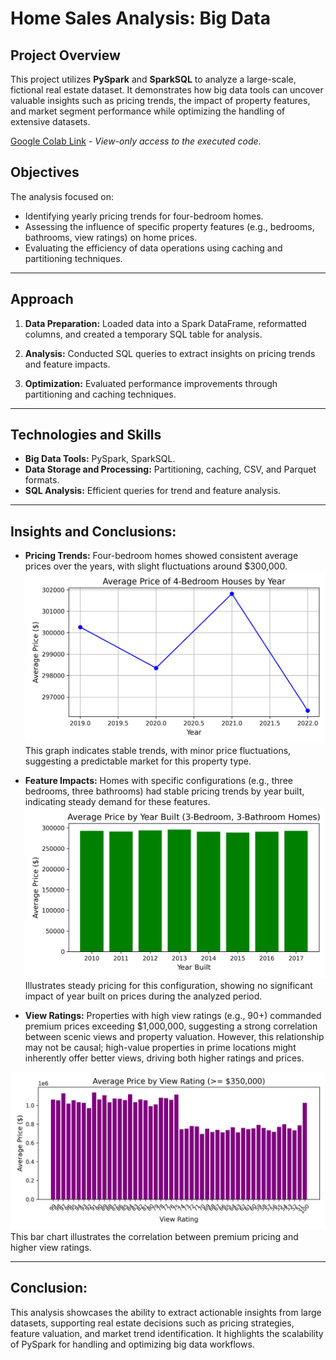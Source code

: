 # Home Sales Analysis: Big Data 

## Project Overview

This project utilizes **PySpark** and **SparkSQL** to analyze a large-scale, fictional real estate dataset. 
It demonstrates how big data tools can uncover valuable insights such as pricing trends, the impact of property features, and market segment performance while optimizing the handling of extensive datasets.

[Google Colab Link](https://colab.research.google.com/drive/1JAqXeZ72H8PeUpzbIQnDB31JAs0zDSQV#scrollTo=G_Vhb52rU1Sn) - *View-only access to the executed code*.

## Objectives

The analysis focused on:

* Identifying yearly pricing trends for four-bedroom homes.
* Assessing the influence of specific property features (e.g., bedrooms, bathrooms, view ratings) on home prices.
* Evaluating the efficiency of data operations using caching and partitioning techniques.
___

## Approach
1. **Data Preparation:** 
Loaded data into a Spark DataFrame, reformatted columns, and created a temporary SQL table for analysis.

2. **Analysis:**
Conducted SQL queries to extract insights on pricing trends and feature impacts.

3. **Optimization:**
Evaluated performance improvements through partitioning and caching techniques.

___

## Technologies and Skills

* **Big Data Tools:** PySpark, SparkSQL.
* **Data Storage and Processing:** Partitioning, caching, CSV, and Parquet formats.
* **SQL Analysis:** Efficient queries for trend and feature analysis.

___

## Insights and Conclusions:
* **Pricing Trends:** Four-bedroom homes showed consistent average prices over the years, with slight fluctuations around $300,000.
![Average Price of 4-Bedroom Houses by Year Sold](https://github.com/LegallyNotBlonde/MegaData_SparkProject_Home_Sales/blob/main/Visualization/avg_price_4_bedrooms.png)
This graph indicates stable trends, with minor price fluctuations, suggesting a predictable market for this property type.

* **Feature Impacts:** Homes with specific configurations (e.g., three bedrooms, three bathrooms) had stable pricing trends by year built, indicating steady demand for these features.
![Average Price by Year Built for 3-Bedroom, 3-Bathroom Homes](https://github.com/LegallyNotBlonde/MegaData_SparkProject_Home_Sales/blob/main/Visualization/avg_price_3b_3ba.png)
Illustrates steady pricing for this configuration, showing no significant impact of year built on prices during the analyzed period.

* **View Ratings:** Properties with high view ratings (e.g., 90+) commanded premium prices exceeding $1,000,000, suggesting a strong correlation between scenic views and property valuation. 
However, this relationship may not be causal; high-value properties in prime locations might inherently offer better views, driving both higher ratings and prices.

![Average Price by View Rating](https://github.com/LegallyNotBlonde/MegaData_SparkProject_Home_Sales/blob/main/Visualization/avg_price_by_view.png)
This bar chart illustrates the correlation between premium pricing and higher view ratings.
___
## Conclusion:
This analysis showcases the ability to extract actionable insights from large datasets, supporting real estate decisions such as pricing strategies, feature valuation, and market trend identification. 
It highlights the scalability of PySpark for handling and optimizing big data workflows.